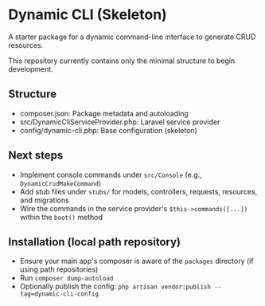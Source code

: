 # Dynamic CLI (Skeleton)

A starter package for a dynamic command-line interface to generate CRUD resources.

This repository currently contains only the minimal structure to begin development.

## Structure
- composer.json: Package metadata and autoloading
- src/DynamicCliServiceProvider.php: Laravel service provider
- config/dynamic-cli.php: Base configuration (skeleton)

## Next steps
- Implement console commands under `src/Console` (e.g., `DynamicCrudMakeCommand`)
- Add stub files under `stubs/` for models, controllers, requests, resources, and migrations
- Wire the commands in the service provider's `$this->commands([...])` within the `boot()` method

## Installation (local path repository)
- Ensure your main app's composer is aware of the `packages` directory (if using path repositories)
- Run `composer dump-autoload`
- Optionally publish the config: `php artisan vendor:publish --tag=dynamic-cli-config`
